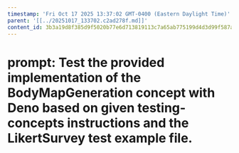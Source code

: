 ```yaml
---
timestamp: 'Fri Oct 17 2025 13:37:02 GMT-0400 (Eastern Daylight Time)'
parent: '[[../20251017_133702.c2ad278f.md]]'
content_id: 3b3a19d8f385d9f5020b77e6d713819113c7a65ab775199d4d3d99f587ae4ee5
---
```


# prompt: Test the provided implementation of the BodyMapGeneration concept with Deno based on given testing-concepts instructions and the LikertSurvey test example file.
